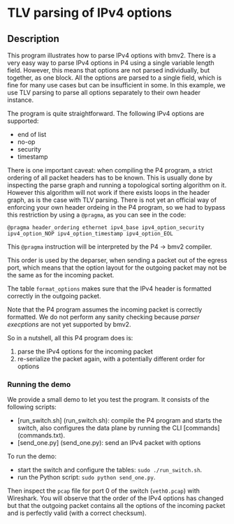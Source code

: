# TLV parsing of IPv4 options

## Description

This program illustrates how to parse IPv4 options with bmv2. There is a very
easy way to parse IPv4 options in P4 using a single variable length
field. However, this means that options are not parsed individually, but
together, as one block. All the options are parsed to a single field, which is
fine for many use cases but can be insufficient in some. In this example, we use
TLV parsing to parse all options separately to their own header instance.

The program is quite straightforward. The following IPv4 options are supported:

- end of list
- no-op
- security
- timestamp

There is one important caveat: when compiling the P4 program, a strict ordering
of all packet headers has to be known. This is usually done by inspecting the
parse graph and running a topological sorting algorithm on it. However this
algorithm will not work if there exists loops in the header graph, as is the
case with TLV parsing. There is not yet an official way of enforcing your own
header ordeing in the P4 program, so we had to bypass this restriction by using
a `@pragma`, as you can see in the code:

    @pragma header_ordering ethernet ipv4_base ipv4_option_security ipv4_option_NOP ipv4_option_timestamp ipv4_option_EOL

This `@pragma` instruction will be interpreted by the P4 -> bmv2 compiler.

This order is used by the deparser, when sending a packet out of the egress
port, which means that the option layout for the outgoing packet may not be the
same as for the incoming packet.

The table `format_options` makes sure that the IPv4 header is formatted
correctly in the outgoing packet.

Note that the P4 program assumes the incoming packet is correctly formatted. We
do not perform any sanity checking because *parser execptions* are not yet
supported by bmv2.

So in a nutshell, all this P4 program does is:

1. parse the IPv4 options for the incoming packet
2. re-serialize the packet again, with a potentially different order for options

### Running the demo

We provide a small demo to let you test the program. It consists of the
following scripts:
- [run_switch.sh] (run_switch.sh): compile the P4 program and starts the switch,
  also configures the data plane by running the CLI [commands] (commands.txt).
- [send_one.py] (send_one.py): send an IPv4 packet with options

To run the demo:
- start the switch and configure the tables: `sudo ./run_switch.sh`.
- run the Python script: `sudo python send_one.py`.

Then inspect the `pcap` file for port 0 of the switch (`veth0.pcap`) with
Wireshark. You will observe that the order of the IPv4 options has changed but
that the outgoing packet contains all the options of the incoming packet and is
perfectly valid (with a correct checksum).
